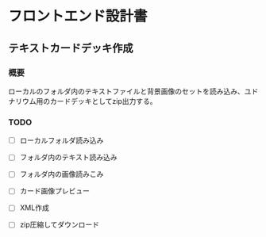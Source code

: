 # フロントエンド設計書
## テキストカードデッキ作成
### 概要
ローカルのフォルダ内のテキストファイルと背景画像のセットを読み込み、ユドナリウム用のカードデッキとしてzip出力する。
### TODO
* [ ] ローカルフォルダ読み込み
* [ ] フォルダ内のテキスト読み込み
* [ ] フォルダ内の画像読みこみ
* [ ] カード画像プレビュー
* [ ] XML作成
* [ ] zip圧縮してダウンロード

